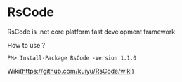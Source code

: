# RsCode
RsCode is .net core platform fast development framework

How to use ? 
```
PM> Install-Package RsCode -Version 1.1.0
```

Wiki(https://github.com/kuiyu/RsCode/wiki)
